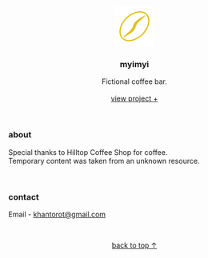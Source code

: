 <br />
<div align="center">
  <a href="#top">
    <img src="content/icons/coffee_bean.svg" alt="logo" width="80" height="80">
  </a>

  <h3 align="center">myimyi</h3>
  
  <p align="center">
    Fictional coffee bar.
    <br />
    <br />
    <a href="https://khantorot.github.io/myimyi">view project +</a>
  </p>
</div>
<br />





### about

Special thanks to Hilltop Coffee Shop for coffee.  
Temporary content was taken from an unknown resource.



<br />



### contact

Email - khantorot@gmail.com





<br />
<p align="center"><a href="#top">back to top ↑</a></p>